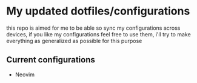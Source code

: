 # My updated dotfiles/configurations

this repo is aimed for me to be able so sync my configurations across devices, 
if you like my configurations feel free to use them,
i'll try to make everything as generalized as possible for this purpose

## Current configurations

- Neovim

